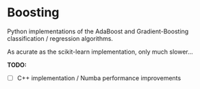 # Boosting
Python implementations of the AdaBoost and Gradient-Boosting classification / regression algorithms.

As acurate as the scikit-learn implementation, only much slower...

**TODO:**

- [ ] C++ implementation / Numba performance improvements
